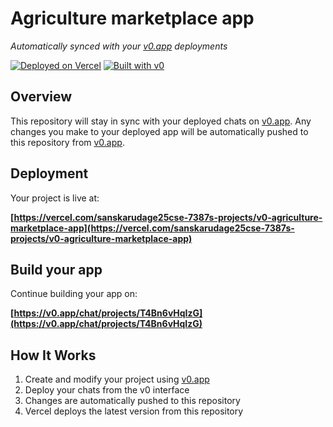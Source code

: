 # Agriculture marketplace app

*Automatically synced with your [v0.app](https://v0.app) deployments*

[![Deployed on Vercel](https://img.shields.io/badge/Deployed%20on-Vercel-black?style=for-the-badge&logo=vercel)](https://vercel.com/sanskarudage25cse-7387s-projects/v0-agriculture-marketplace-app)
[![Built with v0](https://img.shields.io/badge/Built%20with-v0.app-black?style=for-the-badge)](https://v0.app/chat/projects/T4Bn6vHqIzG)

## Overview

This repository will stay in sync with your deployed chats on [v0.app](https://v0.app).
Any changes you make to your deployed app will be automatically pushed to this repository from [v0.app](https://v0.app).

## Deployment

Your project is live at:

**[https://vercel.com/sanskarudage25cse-7387s-projects/v0-agriculture-marketplace-app](https://vercel.com/sanskarudage25cse-7387s-projects/v0-agriculture-marketplace-app)**

## Build your app

Continue building your app on:

**[https://v0.app/chat/projects/T4Bn6vHqIzG](https://v0.app/chat/projects/T4Bn6vHqIzG)**

## How It Works

1. Create and modify your project using [v0.app](https://v0.app)
2. Deploy your chats from the v0 interface
3. Changes are automatically pushed to this repository
4. Vercel deploys the latest version from this repository
